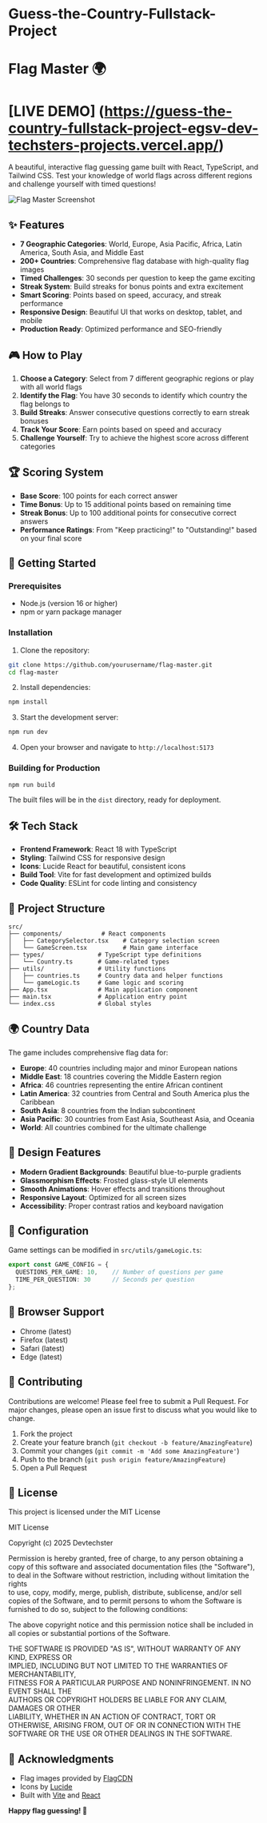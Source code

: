 # Guess-the-Country-Fullstack-Project
# Flag Master 🌍
# [LIVE DEMO] (https://guess-the-country-fullstack-project-egsv-dev-techsters-projects.vercel.app/)
A beautiful, interactive flag guessing game built with React, TypeScript, and Tailwind CSS. Test your knowledge of world flags across different regions and challenge yourself with timed questions!

![Flag Master Screenshot](https://images.unsplash.com/photo-1526778548025-fa2f459cd5c1?w=800&h=400&fit=crop&crop=center)

## ✨ Features

- **7 Geographic Categories**: World, Europe, Asia Pacific, Africa, Latin America, South Asia, and Middle East
- **200+ Countries**: Comprehensive flag database with high-quality flag images
- **Timed Challenges**: 30 seconds per question to keep the game exciting
- **Streak System**: Build streaks for bonus points and extra excitement
- **Smart Scoring**: Points based on speed, accuracy, and streak performance
- **Responsive Design**: Beautiful UI that works on desktop, tablet, and mobile
- **Production Ready**: Optimized performance and SEO-friendly

## 🎮 How to Play

1. **Choose a Category**: Select from 7 different geographic regions or play with all world flags
2. **Identify the Flag**: You have 30 seconds to identify which country the flag belongs to
3. **Build Streaks**: Answer consecutive questions correctly to earn streak bonuses
4. **Track Your Score**: Earn points based on speed and accuracy
5. **Challenge Yourself**: Try to achieve the highest score across different categories

## 🏆 Scoring System

- **Base Score**: 100 points for each correct answer
- **Time Bonus**: Up to 15 additional points based on remaining time
- **Streak Bonus**: Up to 100 additional points for consecutive correct answers
- **Performance Ratings**: From "Keep practicing!" to "Outstanding!" based on your final score

## 🚀 Getting Started

### Prerequisites

- Node.js (version 16 or higher)
- npm or yarn package manager

### Installation

1. Clone the repository:
```bash
git clone https://github.com/yourusername/flag-master.git
cd flag-master
```

2. Install dependencies:
```bash
npm install
```

3. Start the development server:
```bash
npm run dev
```

4. Open your browser and navigate to `http://localhost:5173`

### Building for Production

```bash
npm run build
```

The built files will be in the `dist` directory, ready for deployment.

## 🛠️ Tech Stack

- **Frontend Framework**: React 18 with TypeScript
- **Styling**: Tailwind CSS for responsive design
- **Icons**: Lucide React for beautiful, consistent icons
- **Build Tool**: Vite for fast development and optimized builds
- **Code Quality**: ESLint for code linting and consistency

## 📁 Project Structure

```
src/
├── components/           # React components
│   ├── CategorySelector.tsx    # Category selection screen
│   └── GameScreen.tsx          # Main game interface
├── types/               # TypeScript type definitions
│   └── Country.ts       # Game-related types
├── utils/               # Utility functions
│   ├── countries.ts     # Country data and helper functions
│   └── gameLogic.ts     # Game logic and scoring
├── App.tsx              # Main application component
├── main.tsx             # Application entry point
└── index.css            # Global styles
```

## 🌍 Country Data

The game includes comprehensive flag data for:

- **Europe**: 40 countries including major and minor European nations
- **Middle East**: 18 countries covering the Middle Eastern region
- **Africa**: 46 countries representing the entire African continent
- **Latin America**: 32 countries from Central and South America plus the Caribbean
- **South Asia**: 8 countries from the Indian subcontinent
- **Asia Pacific**: 30 countries from East Asia, Southeast Asia, and Oceania
- **World**: All countries combined for the ultimate challenge

## 🎨 Design Features

- **Modern Gradient Backgrounds**: Beautiful blue-to-purple gradients
- **Glassmorphism Effects**: Frosted glass-style UI elements
- **Smooth Animations**: Hover effects and transitions throughout
- **Responsive Layout**: Optimized for all screen sizes
- **Accessibility**: Proper contrast ratios and keyboard navigation

## 🔧 Configuration

Game settings can be modified in `src/utils/gameLogic.ts`:

```typescript
export const GAME_CONFIG = {
  QUESTIONS_PER_GAME: 10,    // Number of questions per game
  TIME_PER_QUESTION: 30      // Seconds per question
};
```

## 📱 Browser Support

- Chrome (latest)
- Firefox (latest)
- Safari (latest)
- Edge (latest)

## 🤝 Contributing

Contributions are welcome! Please feel free to submit a Pull Request. For major changes, please open an issue first to discuss what you would like to change.

1. Fork the project
2. Create your feature branch (`git checkout -b feature/AmazingFeature`)
3. Commit your changes (`git commit -m 'Add some AmazingFeature'`)
4. Push to the branch (`git push origin feature/AmazingFeature`)
5. Open a Pull Request

## 📄 License

This project is licensed under the MIT License

MIT License

Copyright (c) 2025 Devtechster

Permission is hereby granted, free of charge, to any person obtaining a copy
of this software and associated documentation files (the "Software"), to deal
in the Software without restriction, including without limitation the rights  
to use, copy, modify, merge, publish, distribute, sublicense, and/or sell     
copies of the Software, and to permit persons to whom the Software is         
furnished to do so, subject to the following conditions:                      

The above copyright notice and this permission notice shall be included in all
copies or substantial portions of the Software.                               

THE SOFTWARE IS PROVIDED "AS IS", WITHOUT WARRANTY OF ANY KIND, EXPRESS OR    
IMPLIED, INCLUDING BUT NOT LIMITED TO THE WARRANTIES OF MERCHANTABILITY,      
FITNESS FOR A PARTICULAR PURPOSE AND NONINFRINGEMENT. IN NO EVENT SHALL THE   
AUTHORS OR COPYRIGHT HOLDERS BE LIABLE FOR ANY CLAIM, DAMAGES OR OTHER        
LIABILITY, WHETHER IN AN ACTION OF CONTRACT, TORT OR OTHERWISE, ARISING FROM, 
OUT OF OR IN CONNECTION WITH THE SOFTWARE OR THE USE OR OTHER DEALINGS IN THE 
SOFTWARE.


## 🙏 Acknowledgments

- Flag images provided by [FlagCDN](https://flagcdn.com/)
- Icons by [Lucide](https://lucide.dev/)
- Built with [Vite](https://vitejs.dev/) and [React](https://reactjs.org/)


**Happy flag guessing! 🎯**
